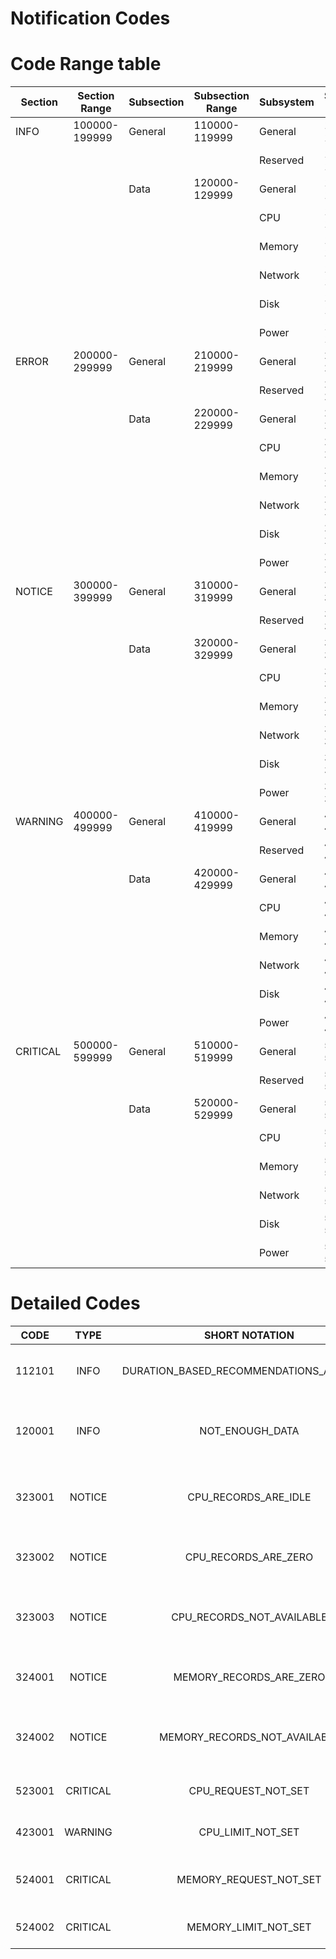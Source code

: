 # Notification Codes

# Code Range table

| Section  | Section Range | Subsection        | Subsection Range | Subsystem            | Subsystem Range    | SCOPE    |
|----------|---------------|-------------------|------------------|----------------------|--------------------|----------|
| INFO     | 100000-199999 | General           | 110000-119999    | General              | 110000-112999      | API USER |
|          |               |                   |                  | Reserved             | 113000-119999      | API USER |
|          |               | Data              | 120000-129999    | General              | 121000-122999      | API USER |
|          |               |                   |                  | CPU                  | 123000-123999      | API USER |
|          |               |                   |                  | Memory               | 124000-124999      | API USER |
|          |               |                   |                  | Network              | 125000-125999      | API USER |
|          |               |                   |                  | Disk                 | 126000-126999      | API USER |
|          |               |                   |                  | Power                | 127000-127999      | API USER |
| ERROR    | 200000-299999 | General           | 210000-219999    | General              | 210000-212999      | API USER |
|          |               |                   |                  | Reserved             | 213000-219999      | API USER |
|          |               | Data              | 220000-229999    | General              | 221000-222999      | API USER |
|          |               |                   |                  | CPU                  | 223000-223999      | API USER |
|          |               |                   |                  | Memory               | 224000-224999      | API USER |
|          |               |                   |                  | Network              | 225000-225999      | API USER |
|          |               |                   |                  | Disk                 | 226000-226999      | API USER |
|          |               |                   |                  | Power                | 227000-227999      | API USER |
| NOTICE   | 300000-399999 | General           | 310000-319999    | General              | 310000-312999      | DATA USER     |
|          |               |                   |                  | Reserved             | 313000-319999      | DATA USER     |
|          |               | Data              | 320000-329999    | General              | 321000-322999      | DATA USER     |
|          |               |                   |                  | CPU                  | 323000-323999      | DATA USER     |
|          |               |                   |                  | Memory               | 324000-324999      | DATA USER     |
|          |               |                   |                  | Network              | 325000-325999      | DATA USER     |
|          |               |                   |                  | Disk                 | 326000-326999      | DATA USER     |
|          |               |                   |                  | Power                | 327000-327999      | DATA USER     |
| WARNING  | 400000-499999 | General           | 410000-419999    | General              | 410000-412999      | DATA USER     |
|          |               |                   |                  | Reserved             | 413000-419999      | DATA USER     |
|          |               | Data              | 420000-429999    | General              | 421000-422999      | DATA USER     |
|          |               |                   |                  | CPU                  | 423000-423999      | DATA USER     |
|          |               |                   |                  | Memory               | 424000-424999      | DATA USER     |
|          |               |                   |                  | Network              | 425000-425999      | DATA USER     |
|          |               |                   |                  | Disk                 | 426000-426999      | DATA USER     |
|          |               |                   |                  | Power                | 427000-427999      | DATA USER     |
| CRITICAL | 500000-599999 | General           | 510000-519999    | General              | 510000-512999      | DATA USER     |
|          |               |                   |                  | Reserved             | 513000-519999      | DATA USER     |
|          |               | Data              | 520000-529999    | General              | 521000-522999      | DATA USER     |
|          |               |                   |                  | CPU                  | 523000-523999      | DATA USER     |
|          |               |                   |                  | Memory               | 524000-524999      | DATA USER     |
|          |               |                   |                  | Network              | 525000-525999      | DATA USER     |
|          |               |                   |                  | Disk                 | 526000-526999      | DATA USER     |
|          |               |                   |                  | Power                | 527000-527999      | DATA USER     |


# Detailed Codes

|    CODE    |  TYPE   |      SHORT NOTATION      |                          DESCRIPTION                           |                             MESSAGE                            |    SCOPE    |
|:----------:|:-------:|:-----------------------:|:------------------------------------------------------------:|:------------------------------------------------------------:|:-----------:|
|   112101   |  INFO   | DURATION_BASED_RECOMMENDATIONS_AVAILABLE |      Specifies that the Duration Based Recommendations are available      |           Duration Based Recommendations Available          |  API USER   |
|   120001   |  INFO   |         NOT_ENOUGH_DATA          | Specifies that required data is not enough to create a recommendation |    There is not enough data available to generate a recommendation.   |  API USER   |
|   323001   | NOTICE |        CPU_RECORDS_ARE_IDLE         | Specifies that the CPU records in the observed period are less than a millicore | CPU Usage is less than a millicore, No CPU Recommendation can be generated |    DATA USER     |
|   323002   | NOTICE |        CPU_RECORDS_ARE_ZERO         |               Specifies that the CPU recordings are ZERO               |                CPU usage is zero, No CPU Recommendations can be generated               |    DATA USER     |
|   323003   | NOTICE |      CPU_RECORDS_NOT_AVAILABLE        |           Specifies that the CPU recordings are NOT AVAILABLE           |              CPU metrics are not available, No CPU Recommendations can be generated             |    DATA USER     |
|   324001   | NOTICE |      MEMORY_RECORDS_ARE_ZERO        |               Specifies that the Memory recordings are ZERO               |                Memory usage is zero, No Memory Recommendations can be generated               |    DATA USER     |
|   324002   | NOTICE |     MEMORY_RECORDS_NOT_AVAILABLE      |           Specifies that the Memory recordings are NOT AVAILABLE           |              Memory metrics not available, No Memory Recommendations can be generated             |    DATA USER     |
|   523001   | CRITICAL |        CPU_REQUEST_NOT_SET         |           Specifies that the CPU Requests are not set for the pod           |                      CPU Request Not Set                     |    DATA USER     |
|   423001   | WARNING |        CPU_LIMIT_NOT_SET          |           Specifies that the CPU Limits are not set for the pod           |                      CPU Limit Not Set                       |    DATA USER     |
|   524001   | CRITICAL |      MEMORY_REQUEST_NOT_SET        |           Specifies that the Memory Requests are not set for the pod          |                    Memory Request Not Set                   |    DATA USER     |
|   524002   | CRITICAL |      MEMORY_LIMIT_NOT_SET         |           Specifies that the Memory Limits are not set for the pod           |                    Memory Limit Not Set                     |    DATA USER     |

